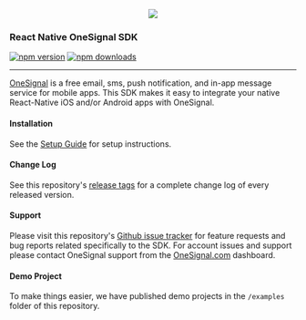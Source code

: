 <p align="center">
  <img src="https://onesignal.com/assets/common/logo_onesignal_color.png"/>
</p>

### React Native OneSignal SDK

[![npm version](https://img.shields.io/npm/v/react-native-onesignal.svg)](https://www.npmjs.com/package/react-native-onesignal) [![npm downloads](https://img.shields.io/npm/dm/react-native-onesignal.svg)](https://www.npmjs.com/package/react-native-onesignal)

---

[OneSignal](https://onesignal.com/) is a free email, sms, push notification, and in-app message service for mobile apps. This SDK makes it easy to integrate your native React-Native iOS and/or Android apps with OneSignal.

#### Installation

See the [Setup Guide](https://documentation.onesignal.com/docs/react-native-sdk-setup) for setup instructions.

#### Change Log

See this repository's [release tags](https://github.com/OneSignal/react-native-onesignal/releases) for a complete change log of every released version.

#### Support

Please visit this repository's [Github issue tracker](https://github.com/OneSignal/react-native-onesignal/issues) for feature requests and bug reports related specifically to the SDK.
For account issues and support please contact OneSignal support from the [OneSignal.com](https://onesignal.com) dashboard.

#### Demo Project

To make things easier, we have published demo projects in the `/examples` folder of this repository.

